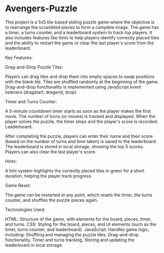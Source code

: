 # Avengers-Puzzle

This project is a 5x5 tile-based sliding puzzle game where the objective is to rearrange the scrambled pieces to form a complete image. The game has a timer, a turns counter, and a leaderboard system to track top players. It also includes features like hints to help players identify correctly placed tiles and the ability to restart the game or clear the last player's score from the leaderboard.

Key Features:



Drag-and-Drop Puzzle Tiles:

Players can drag tiles and drop them into empty spaces to swap positions with the blank tile.
Tiles are shuffled randomly at the beginning of the game.
Drag-and-drop functionality is implemented using JavaScript event listeners (dragstart, dragend, drop).



Timer and Turns Counter:

A 5-minute countdown timer starts as soon as the player makes the first move.
The number of turns (or moves) is tracked and displayed.
When the player solves the puzzle, the timer stops and the player's score is recorded.
Leaderboard:

After completing the puzzle, players can enter their name and their score (based on the number of turns and time taken) is saved to the leaderboard.
The leaderboard is stored in local storage, showing the top 5 scores.
Players can also clear the last player's score.



Hints:

A hint system highlights the correctly placed tiles in green for a short duration, helping the player track progress.



Game Reset:

The game can be restarted at any point, which resets the timer, the turns counter, and shuffles the puzzle pieces again.



Technologies Used:

HTML: Structure of the game, with elements for the board, pieces, timer, and turns.
CSS: Styling for the board, pieces, and UI elements (such as the timer, turns counter, and leaderboard).
JavaScript: Handles game logic, including:
Shuffling and managing the puzzle tiles.
Drag-and-drop functionality.
Timer and turns tracking.
Storing and updating the leaderboard in local storage.
